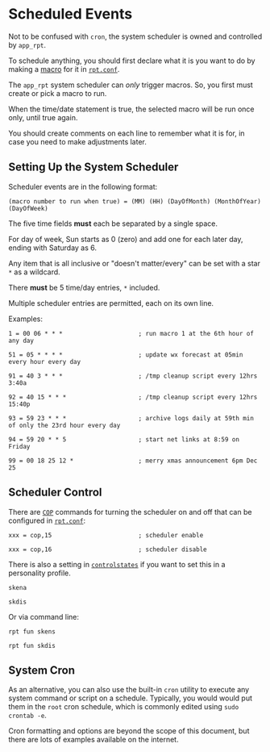 # Scheduled Events
Not to be confused with `cron`, the system scheduler is owned and controlled by `app_rpt`.

To schedule anything, you should first declare what it is you want to do by making a [macro](./macros.md) for it in [`rpt.conf`](../config/rpt_conf.md).

The `app_rpt` system scheduler can *only* trigger macros. So, you first must create or pick a macro to run.

When the time/date statement is true, the selected macro will be run once only, until true again.

You should create comments on each line to remember what it is for, in case you need to make adjustments later.

## Setting Up the System Scheduler

Scheduler events are in the following format:

```
(macro number to run when true) = (MM) (HH) (DayOfMonth) (MonthOfYear) (DayOfWeek)
```

The five time fields **must** each be separated by a single space.

For day of week, Sun starts as 0 (zero) and add one for each later day, ending with Saturday as 6.

Any item that is all inclusive or "doesn't matter/every" can be set with a star `*` as a wildcard.

There **must** be 5 time/day entries, `*` included.

Multiple scheduler entries are permitted, each on its own line.

Examples:

```
1 = 00 06 * * *                     ; run macro 1 at the 6th hour of any day

51 = 05 * * * *                     ; update wx forecast at 05min every hour every day

91 = 40 3 * * *                     ; /tmp cleanup script every 12hrs 3:40a

92 = 40 15 * * *                    ; /tmp cleanup script every 12hrs 15:40p

93 = 59 23 * * *                    ; archive logs daily at 59th min of only the 23rd hour every day

94 = 59 20 * * 5                    ; start net links at 8:59 on Friday

99 = 00 18 25 12 *                  ; merry xmas announcement 6pm Dec 25
```

## Scheduler Control
There are [`COP`](../config/rpt_conf.md#cop-commands) commands for turning the scheduler on and off that can be configured in [`rpt.conf`](../config/rpt_conf.md):

```
xxx = cop,15		                ; scheduler enable

xxx = cop,16		                ; scheduler disable
```

There is also a setting in [`controlstates`](../config/rpt_conf.md#control-states-stanza) if you want to set this in a personality profile.

```
skena 

skdis
```

Or via command line:

```
rpt fun skens

rpt fun skdis
```

## System Cron
As an alternative, you can also use the built-in `cron` utility to execute any system command or script on a schedule. Typically, you would would put them in the `root` cron schedule, which is commonly edited using `sudo crontab -e`. 

Cron formatting and options are beyond the scope of this document, but there are lots of examples available on the internet.